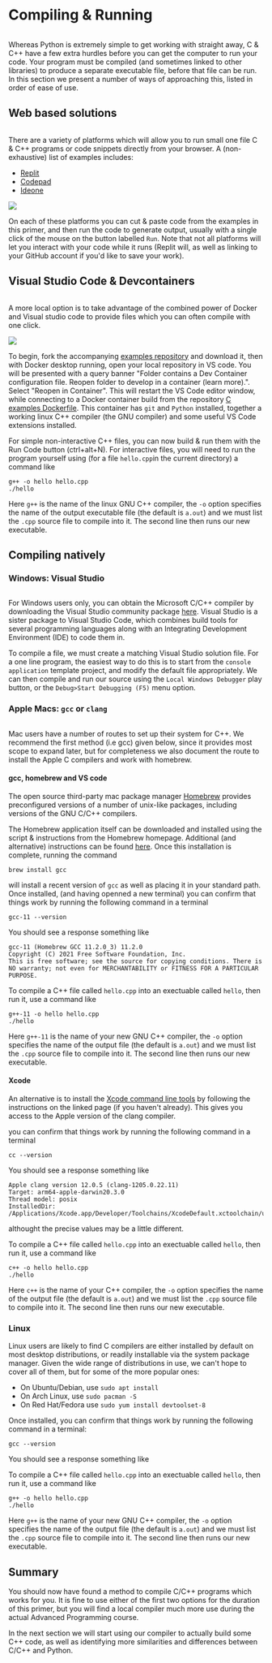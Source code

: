 # Compiling & Running
```{index} compiling
```

Whereas Python is extremely simple to get working with straight away, C & C++ have a few extra hurdles before you can get the computer to run your code. Your program must be compiled (and sometimes linked to other libraries) to produce a separate executable file, before that file can be run. In this section we present a number of ways of approaching this, listed in order of ease of use.

## Web based solutions
```{index} compiling:web-based 
```

There are a variety of platforms which will allow you to run small one file C & C++ programs or code snippets directly from your browser. A (non-exhaustive) list of examples includes:
- [Replit](https://replit.com/languages/cpp)
- [Codepad](https://codepad.org/)
- [Ideone](https://ideone.com/)

![](images/replit.jpeg)

On each of these platforms you can cut & paste code from the examples in this primer, and then run the code to generate output, usually with a single click of the mouse on the button labelled `Run`. Note that not all platforms will let you interact with your code while it runs (Replit will, as well as linking to your GitHub account if you'd like to save your work).

## Visual Studio Code & Devcontainers
```{index} compiling: via docker
```

A more local option is to take advantage of the combined power of Docker and Visual studio code to provide files which you can often compile with one click.

![](images/vscode.png)

To begin, fork the accompanying [examples repository](https://github.com/ese-msc/c-examples) and download it, then with Docker desktop running, open your local repository in VS code. You will be presented with a query banner "Folder contains a Dev Container configuration file. Reopen folder to develop in a container (learn more).". Select "Reopen in Container". This will restart the VS Code editor window, while connecting to a Docker container build from the repository [C examples Dockerfile](https://ese-msc/c-examples/.devcontainer/Dockerfile). This container has `git` and `Python` installed, together a working linux C++ compiler (the GNU compiler) and some useful VS Code extensions installed.

For simple non-interactive C++ files, you can now build & run them with the Run Code button (ctrl+alt+N). For interactive files, you will need to run the program yourself using (for a file `hello.cpp`in the current directory) a command like

```
g++ -o hello hello.cpp
./hello
```

Here `g++` is the name of the linux GNU C++ compiler, the `-o` option specifies the name of the output executable file (the default is `a.out`) and we must list the `.cpp` source file to compile into it. The second line then runs our new executable.

## Compiling natively

### Windows: Visual Studio
```{index} compiling:windows
```

For Windows users only, you can obtain the Microsoft C/C++ compiler by downloading the Visual Studio community package [here](https://visualstudio.microsoft.com/vs/community/). Visual Studio is a sister package to Visual Studio Code, which combines build tools for several programming languages along with an Integrating Development Environment (IDE) to code them in.

To compile a file, we must create a matching Visual Studio solution file. For a one line program, the easiest way to do this is to start from the `console application` template project, and modify the default file appropriately. We can then compile and run our source using the `Local Windows Debugger` play button, or  the `Debug>Start Debugging (F5)` menu option.

### Apple Macs: `gcc` or `clang`
```{index} compiling:mac
``` 

Mac users have a number of routes to set up their system for C++. We recommend the first method (i.e gcc) given below, since it provides most scope to expand later, but for completeness we also document the route to install the Apple C compilers and work with homebrew.

#### gcc, homebrew and VS code

The open source third-party mac package manager [Homebrew](https://brew.sh/) provides preconfigured versions of a number of unix-like packages, including versions of the GNU C/C++ compilers.

The Homebrew application itself can be downloaded and installed using the script & instructions from the Homebrew homepage. Additional (and alternative) instructions can be found [here](https://docs.brew.sh/Installation). Once this installation is complete, running the command 

```
brew install gcc
```

will install a recent version of `gcc` as well as placing it in your standard path. Once installed, (and having openned a new terminal) you can confirm that things work by running the following command in a terminal

```
gcc-11 --version
```

You should see a response something like

```
gcc-11 (Homebrew GCC 11.2.0_3) 11.2.0
Copyright (C) 2021 Free Software Foundation, Inc.
This is free software; see the source for copying conditions. There is NO warranty; not even for MERCHANTABILITY or FITNESS FOR A PARTICULAR PURPOSE.
```

To compile a C++ file called `hello.cpp` into an exectuable called `hello`, then run it, use a command like

```
g++-11 -o hello hello.cpp
./hello
```

Here `g++-11` is the name of your new GNU C++ compiler, the `-o` option specifies the name of the output file (the default is `a.out`) and we must list the `.cpp` source file to compile into it. The second line then runs our new executable.

#### Xcode

An alternative is to install the [Xcode command line tools](https://mac.install.guide/commandlinetools/4.html) by following the instructions on the linked page (if you haven't already). This gives you access to the Apple version of the clang compiler. 

you can confirm that things work by running the following command in a terminal

```
cc --version
```

You should see a response something like

```
Apple clang version 12.0.5 (clang-1205.0.22.11)
Target: arm64-apple-darwin20.3.0
Thread model: posix
InstalledDir: /Applications/Xcode.app/Developer/Toolchains/XcodeDefault.xctoolchain/usr/bin
```
althought the precise values may be a little different.

To compile a C++ file called `hello.cpp` into an exectuable called `hello`, then run it, use a command like

```
c++ -o hello hello.cpp
./hello
```

Here `c++` is the name of your C++ compiler, the `-o` option specifies the name of the output file (the default is `a.out`) and we must list the `.cpp` source file to compile into it. The second line then runs our new executable.


### Linux

Linux users are likely to find C compilers are either installed by default on most desktop distributions, or readily installable via the system package manager. Given the wide range of distributions in use, we can't hope to cover all of them, but for some of the more popular ones:

- On Ubuntu/Debian, use `sudo apt install `
- On Arch Linux, use `sudo pacman -S`
- On Red Hat/Fedora use `sudo yum install devtoolset-8`
 
Once installed,  you can confirm that things work by running the following command in a terminal:

```
gcc --version
```

You should see a response something like

To compile a C++ file called `hello.cpp` into an exectuable called `hello`, then run it, use a command like

```
g++ -o hello hello.cpp
./hello
```

Here `g++` is the name of your new GNU C++ compiler, the `-o` option specifies the name of the output file (the default is `a.out`) and we must list the `.cpp` source file to compile into it. The second line then runs our new executable.

## Summary

You should now have found a method to compile C/C++ programs which works for you. It is fine to use either of the first two options for the duration of this primer, but you will find a local compiler much more use during the actual Advanced Programming course.

In the next section we will start using our compiler to actually build some C++ code, as well as identifying more similarities and differences between C/C++ and Python.

